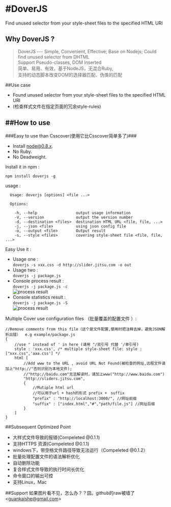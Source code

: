 #DoverJS
========
Find unused selector from your style-sheet files to the specified HTML URI
## Why DoverJS ?
> DoverJS --- Simple, Convenient, Effective; Base on Nodejs; Could find unused selector from DHTML <br />
> Support Pseudo-classes, DOM Inserted <br />
> 简单、易用、有效，基于NodeJS，无混合Ruby, <br />
> 支持的动态脚本改变DOM的选择器匹配、伪类的匹配

##Use case

- Found unused selector from your style-sheet files to the specified HTML URI
- (检查样式文件在指定页面的冗余style-rules)

##How to use
---
###Easy to use than Csscover(使用它比Csscover简单多了)###

*   Install [node@0.8.x](http://nodejs.org).
*   No Ruby.
*   No Deadweight.

Install it in npm :

    npm install doverjs -g
    
usage : 

    
      Usage: doverjs [options] <file ...>
    
      Options:
    
        -h, --help                 output usage information
        -V, --version              output the version number
        -d, --destination <files>  destination HTML URL <file, file, ...>
        -j, --json <file>          using json config file
        -o, --output <file>        Output result
        -s, --style <files>        covering style-sheet file <file, file, ...>

Easy Use it :
    
*    Usage one :<br />
        `doverjs -s xxx.css -d http://slider.jitsu.com -o out`
*    Usage two :<br />
        `doverjs -j package.js`
*    Console process result :<br />
        `doverjs -j package.js -c`<br />
    ![process result](https://raw.github.com/switer/resource/master/process_result.png)
*    Console statistics result :<br />
        `doverjs -j package.js -S`<br />
    ![process result](https://raw.github.com/switer/resource/master/statistics.png)

    
Multiple Cover use configuration files （批量覆盖的配置文件 ）:

    //Remove comments from this file（这个是文件配置,使用时把注释去掉，避免JSON解析出错）  e.g example/package.js
    {
        //use " instead of ' in here (请用 "/双引号 代替 '/单引号)
        style : 'xxx.css', /* multiple style-sheet file: style : ["xxx.css",'aaa.css'] */
        html [
            //Add www to the URL , avoid URL Not Found(被检查的网址,远程文件请加上"http://"否则识别为本地文件); 
            //"http://baidu.com"无法解读时，请加上www("http://www.baidu.com")
            "http://sliders.jitsu.com",
            {
                //Mutiple html url
                //可以用于url + hash的形式 prefix +　suffix
                "prefix" : "http://localhost:3000/", //网址前缀
                "suffix" : ["index.html","#","path/file.js"] //网址后缀
            }
        ]
    }
##Subsequent Optimized Point

*   大样式文件导致的报错(Compeleted @0.1.1)
*   支持HTTPS 资源(Compeleted @0.1.1)
*   windows下，带空格文件路径导致无法运行（Compeleted @0.1.2）
*   批量处理配置文件的语法解析优化
*   自动删除功能
*   复合样式文件导致的执行时间长优化
*   命令窗口的输出可控
*   支持Linux，Mac

##Support
 如果图片看不见，怎么办？？囧。github的raw被墙了
  &lt;guankaishe@gmail.com&gt;


    
